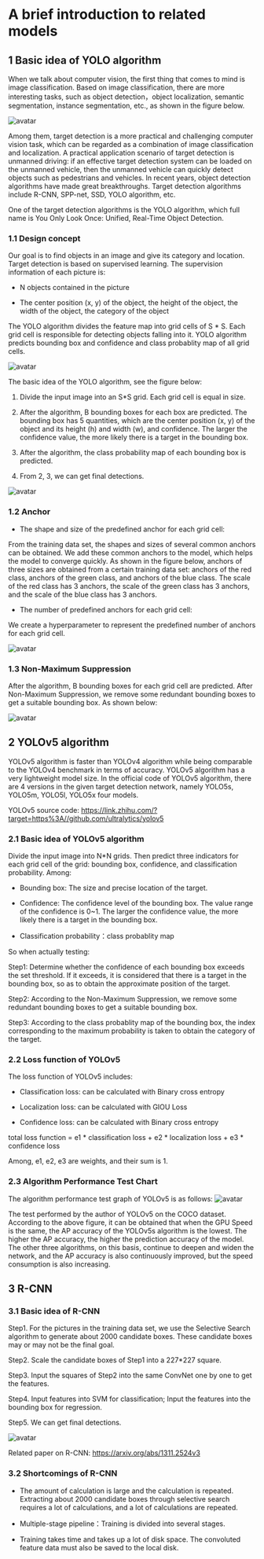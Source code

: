 # A brief introduction to related models

## 1 Basic idea of YOLO algorithm

When we talk about computer vision, the first thing that comes to mind is image classification. Based on image
classification, there are more interesting tasks, such as object detection，object localization, semantic segmentation,
instance segmentation, etc., as shown in the figure below.

![avatar](./pic/pic01.png)

Among them, target detection is a more practical and challenging computer vision task, which can be regarded as a
combination of image classification and localization.
A practical application scenario of target detection is unmanned driving: if an effective target detection system can be
loaded on the unmanned vehicle, then the unmanned vehicle can quickly detect objects such as pedestrians and vehicles.
In recent years, object detection algorithms have made great breakthroughs. Target detection algorithms include R-CNN,
SPP-net, SSD, YOLO algorithm, etc.

One of the target detection algorithms is
the YOLO algorithm, which full name is You Only Look Once: Unified, Real-Time Object
Detection.

### 1.1 Design concept

Our goal is to find objects in an image and give its category and location. Target detection is based on supervised
learning. The supervision information of each picture is:

- N objects contained in the picture

- The center position (x, y) of the object, the height of the object, the width of the object, the category of the
  object

The YOLO algorithm divides the feature map into grid cells of S * S.
Each grid cell is responsible for detecting objects falling into it.
YOLO algorithm predicts bounding box and confidence and class probablity map of all grid cells.

![avatar](./pic/pic02.png)

The basic idea of the YOLO algorithm, see the figure below:

1. Divide the input image into an S*S grid. Each grid cell is equal in size.

2. After the algorithm, B bounding boxes for each box are predicted.
   The bounding box has 5 quantities, which are the center position (x, y) of the object and its height (h)
   and width (w), and confidence.
   The larger the confidence value, the more likely there is a target in the bounding box.

3. After the algorithm, the class probability map of each bounding box is predicted.

4. From 2, 3, we can get final detections.

![avatar](./pic/pic03.png)

### 1.2 Anchor

- The shape and size of the predefined anchor for each grid cell:

From the training data set, the shapes and sizes of several common anchors can be obtained. We add these common anchors
to the model, which helps the model to converge quickly. As shown in the figure below, anchors of three sizes are
obtained from a certain training data set: anchors of the red
class, anchors of the green class, and anchors of the blue class. The scale of the red class has 3 anchors, the scale of
the green class has 3 anchors, and the scale of the blue class
has 3 anchors.

- The number of predefined anchors for each grid cell:

We create a hyperparameter to represent the predefined number of anchors for each grid cell.

![avatar](./pic/pic04.png)

### 1.3 Non-Maximum Suppression

After the algorithm, B bounding boxes for each grid cell are predicted. After Non-Maximum Suppression, we remove some
redundant bounding boxes to get a suitable bounding box. As shown below:

![avatar](./pic/pic05.png)

## 2 YOLOv5 algorithm

YOLOv5 algorithm is faster than YOLOv4 algorithm while being comparable to the YOLOv4 benchmark in terms of accuracy.
YOLOv5 algorithm has a very lightweight model size. In the official code of YOLOv5 algorithm, there are 4 versions in
the given target detection network, namely YOLO5s,
YOLO5m, YOLO5l, YOLO5x four models.

YOLOv5 source code: https://link.zhihu.com/?target=https%3A//github.com/ultralytics/yolov5

### 2.1 Basic idea of YOLOv5 algorithm

Divide the input image into N*N grids. Then predict three indicators for each grid cell of the grid: bounding box,
confidence, and classification probability. Among:

- Bounding box: The size and precise location of the target.

- Confidence: The confidence level of the bounding box. The value range of the confidence is 0~1. The larger the
  confidence value, the more
  likely there is a target in the bounding box.

- Classification probability：class probablity map

So when actually testing:

Step1: Determine whether the confidence of each bounding box exceeds the set threshold. If it exceeds, it is considered
that there is a target in the bounding box, so as to obtain the approximate position of the target.

Step2: According to the Non-Maximum Suppression, we remove some redundant bounding boxes to get a suitable bounding box.

Step3: According to the class probablity map of the bounding box, the index corresponding to the maximum probability is
taken to obtain the category of the target.

### 2.2 Loss function of YOLOv5

The loss function of YOLOv5 includes:

- Classification loss: can be calculated with Binary cross entropy

- Localization loss: can be calculated with GIOU Loss

- Confidence loss: can be calculated with Binary cross entropy

total loss function = e1 * classification loss + e2 * localization loss + e3 * confidence loss

Among, e1, e2, e3 are weights, and their sum is 1.

### 2.3 Algorithm Performance Test Chart

The algorithm performance test graph of YOLOv5 is as follows:
![avatar](./pic/pic06.png)

The test performed by the author of YOLOv5 on the COCO dataset. According to the above figure, it can be obtained that
when the GPU Speed is the same, the AP accuracy of the YOLOv5s algorithm is the lowest. The higher the AP accuracy, the
higher the prediction accuracy of the model. The
other three algorithms, on this basis, continue to deepen and widen the network, and the AP accuracy is also
continuously improved, but the speed consumption is also increasing.

## 3 R-CNN

### 3.1 Basic idea of R-CNN

Step1. For the pictures in the training data set, we use the Selective Search algorithm to generate about 2000 candidate
boxes. These
candidate boxes may or may not be the final goal.

Step2. Scale the candidate boxes of Step1 into a 227*227 square.

Step3. Input the squares of Step2 into the same ConvNet one by one to get the features.

Step4. Input features into SVM for classification; Input the features into the bounding box for regression.

Step5. We can get final detections.

![avatar](./pic/pic07.png)

Related paper on R-CNN: https://arxiv.org/abs/1311.2524v3

### 3.2 Shortcomings of R-CNN

- The amount of calculation is large and the calculation is repeated. Extracting about 2000 candidate boxes through
  selective search requires a lot of calculations, and a lot of calculations are repeated.

- Multiple-stage pipeline：Training is divided into several stages.

- Training takes time and takes up a lot of disk space. The convoluted feature data must also be saved to the local
  disk.


 




























